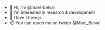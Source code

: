 - 👋 Hi, I’m @mael-belval
- 👀 I’m interested in research & development
- 🌱 I love Three.js
- 📫 You can reach me on twitter @Mael_Belval

<!---
mael-belval/mael-belval is a ✨ special ✨ repository because its `README.md` (this file) appears on your GitHub profile.
You can click the Preview link to take a look at your changes.
--->
